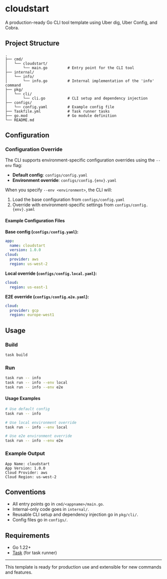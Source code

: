 # cloudstart

A production-ready Go CLI tool template using Uber dig, Uber Config, and Cobra.

## Project Structure

```
.
├── cmd/
│   └── cloudstart/
│       └── main.go         # Entry point for the CLI tool
├── internal/
│   └── info/
│       └── info.go         # Internal implementation of the 'info' command
├── pkg/
│   └── cli/
│       └── cli.go          # CLI setup and dependency injection
├── configs/
│   └── config.yaml         # Example config file
├── Taskfile.yml            # Task runner tasks
├── go.mod                  # Go module definition
└── README.md
```

## Configuration

### Configuration Override

The CLI supports environment-specific configuration overrides using the `--env` flag:

- **Default config**: `configs/config.yaml`
- **Environment override**: `configs/config.{env}.yaml`

When you specify `--env <environment>`, the CLI will:
1. Load the base configuration from `configs/config.yaml`
2. Override with environment-specific settings from `configs/config.{env}.yaml`

#### Example Configuration Files

**Base config (`configs/config.yaml`):**
```yaml
app:
  name: cloudstart
  version: 1.0.0
cloud:
  provider: aws
  region: us-west-2
```

**Local override (`configs/config.local.yaml`):**
```yaml
cloud:
  region: us-east-1
```

**E2E override (`configs/config.e2e.yaml`):**
```yaml
cloud:
  provider: gcp
  region: europe-west1
```

## Usage

### Build
```sh
task build
```

### Run
```sh
task run -- info
task run -- info --env local
task run -- info --env e2e
```

#### Usage Examples

```sh
# Use default config
task run -- info

# Use local environment override
task run -- info --env local

# Use e2e environment override  
task run -- info --env e2e
```

### Example Output
```
App Name: cloudstart
App Version: 1.0.0
Cloud Provider: aws
Cloud Region: us-west-2
```

## Conventions
- All entry points go in `cmd/<appname>/main.go`.
- Internal-only code goes in `internal/`.
- Reusable CLI setup and dependency injection go in `pkg/cli/`.
- Config files go in `configs/`.

## Requirements
- Go 1.22+
- [Task](https://taskfile.dev) (for task runner)

---
This template is ready for production use and extensible for new commands and features.
